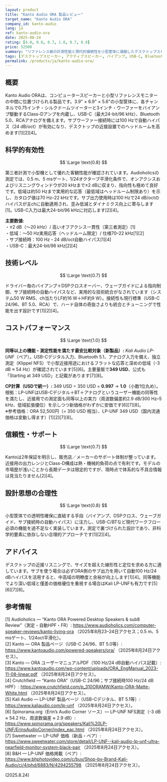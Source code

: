 ```yaml
---
layout: product
title: "Kanto Audio ORA 製品レビュー"
target_name: "Kanto Audio ORA"
company_id: kanto-audio
lang: ja
ref: kanto-audio-ora
date: 2025-08-24
rating: [4.0, 0.8, 0.7, 1.0, 0.7, 0.8]
price: 52500
summary: "リファレンス級の計測性能と現代的接続性を小型筐体に凝縮したデスクトップスピーカー"
tags: [デスクトップスピーカー, アクティブスピーカー, バイアンプ, USB-C, Bluetooth, リファレンスモニター]
permalink: /products/ja/kanto-audio-ora/
---
```


## 概要

Kanto Audio ORAは、コンピュータースピーカーと小型リファレンスモニターの中間に位置づけられる製品です。3.9" × 6.9" × 5.6"の小型筐体に、各チャンネルで0.75インチ・シルクドームツイーターと3インチ・ウーファーをバイアンプ駆動するClass-Dアンプを内蔵し、USB-C（最大24-bit/96 kHz）、Bluetooth 5.0、RCAアナログを備えます。サブウーファー接続時には100 Hzで自動ハイパス（24 dB/oct）が有効になり、デスクトップの近接設置でのヘッドルームを高めます[1][2][4]。

## 科学的有効性

$$ \Large \text{0.8} $$

第三者計測で小型機として優れた客観性能が確認されています。Audioholicsの測定では、0.5 m、5 msゲート、1/24オクターブ平滑化条件で、オンアクシスおよびリスニングウィンドウが20 kHzまで±2 dBに収まり、指向性も極めて良好です。低域は約50 Hzまで実用的な応答（最低域はヘッドルーム制限あり）を示し、カタログ値は70 Hz–22 kHzです。サブ出力使用時は100 Hzで24 dB/octのハイパスが主chに自動適用され、歪み低減とダイナミクス向上に寄与します[1]。USB-C入力は最大24-bit/96 kHzに対応します[2][4]。

**主要数値:**  
・±2 dB（～20 kHz）/ 高いオフアクシス一貫性（第三者測定）[1]  
・低域：～50 Hz実用応答（ヘッドルーム限定）/ 仕様70–22 kHz[1][2]  
・サブ接続時：100 Hz・24 dB/oct自動ハイパス[1][4]  
・USB-C：最大24-bit/96 kHz[2][4]

## 技術レベル

$$ \Large \text{0.7} $$

ドライバー毎のバイアンプ＋DSPクロスオーバー、ウェーブガイドによる指向制御、サブ接続時の自動ハイパスなど、実用的な技術統合がなされています（システム50 W RMS、ch当たりLF約16 W＋HF約9 W）。接続性も現行標準（USB-C 24/96、BT 5.0、RCA）で、ハード自体の奇抜さよりも統合とチューニングで性能を出す設計です[1][2][4]。

## コストパフォーマンス

$$ \Large \text{1.0} $$

**同等以上の機能・測定性能を満たす最安比較対象（新製品）:** *Kali Audio LP-UNF*（ペア）。USB-Cデジタル入力、Bluetooth 5.1、アナログ入力を備え、独立測定（Klippel NFS）で小型近接用途におけるフラットな応答と深めの低域（-3 dB ≈ 54 Hz）が確認されています[5][6]。主要量販で**349 USD**、公式も「Starting at 349 USD」と記載があります[7][8]。

**CP計算（USDで統一）:** 349 USD ÷ 350 USD = **0.997** → **1.0**（小数1位丸め）。  
根拠：LP-UNFはUSB-Cデジタル＋BT＋アナログというユーザー機能の同等性を満たし、近接用での測定面も同等以上の実力（周波数偏差約2.9 dB/300 Hz–5 kHz、低域拡張優位）を示しつつ新価格がわずかに安価です[6][7][8]。  
※参考価格：ORA 52,500円（= 350 USD 相当）、LP-UNF 349 USD（国内流通価格は変動し得ます）[1][2][7][8]。

## 信頼性・サポート

$$ \Large \text{0.7} $$

Kantoは2年保証を明示し、販売店／メーカーのサポート体制が整っています。近接用の出力レンジとClass-D構成は熱・機械的負荷の点で有利です。モデルの市場歴が浅いことから長期データは限定的ですが、現時点で体系的な不具合情報は見当たりません[2][4]。

## 設計思想の合理性

$$ \Large \text{0.8} $$

小型筐体での透明性確保に直結する手段（バイアンプ、DSPクロス、ウェーブガイド、サブ接続時の自動ハイパス）に注力し、USB-C/BTなど現代ワークフロー必須の機能を過不足なく実装しています。測定で裏づけられた設計であり、非科学的要素に依存しない合理的アプローチです[1][2][4]。

## アドバイス

デスクトップの近接リスニングで、サイズを超えた線形性と定位を求める方に適しています。サブを使う場合は必ずORA側のサブ出力を用いて自動100 Hz/24 dBハイパスを活用すると、中高域の明瞭度と余裕が向上します[1][4]。同等機能でより深い低域と僅差の価格優位を重視する場合はKali LP-UNFも有力です[5][6][7][8]。

## 参考情報

[1] Audioholics — “Kanto ORA Powered Desktop Speakers & sub8 Review”（測定・自動HPF・FR）: https://www.audioholics.com/computer-speaker-reviews/kanto-living-ora （2025年8月23–24日アクセス；0.5 m、5 msゲート、1/24oct平滑化）。  
[2] Kanto — ORA 製品ページ（USB-C 24/96、BT 5.0等）: https://www.kantoaudio.com/powered-speakers/ora/ （2025年8月24日アクセス）。  
[3] Kanto — ORA ユーザーマニュアルPDF（100 Hz/24 dB自動ハイパス記載）: https://www.kantoaudio.com/wp-content/uploads/ORA_EngManual_2023-11-08-linear.pdf （2025年8月24日アクセス）。  
[4] Crutchfield — “Kanto ORA”（USB-C 24/96；サブ接続時100 Hz/24 dB HPF）: https://www.crutchfield.com/p_310ORAMW/Kanto-ORA-Matte-White.html （2025年8月24日アクセス）。  
[5] Kali Audio — LP-UNF 製品ページ（USB-Cデジタル、BT 5.1等）: https://www.kaliaudio.com/lp-unf （2025年8月24日アクセス）。  
[6] Spinorama.org（Erin’s Audio Corner ソース）— LP-UNF NFS測定（-3 dB ≈ 54.2 Hz、周波数偏差 ≈ 2.9 dB）: https://www.spinorama.org/speakers/Kali%20LP-UNF/ErinsAudioCorner/index_eac.html （2025年8月24日アクセス）。  
[7] Sweetwater — LP-UNF 価格（新品・ペア）: https://www.sweetwater.com/store/detail/LP-UNF--kali-audio-lp-unf-ultra-nearfield-monitor-system-black-pair （2025年8月24日アクセス）。  
[8] B&H — LP-UNF 価格掲載（ペア）: https://www.bhphotovideo.com/c/buy/Shop-by-Brand-Kali-Audio/ci/4/phd/6883/N/4294255798 （2025年8月24日アクセス）。

(2025.8.24)

